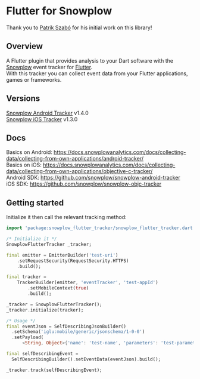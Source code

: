 # Flutter for Snowplow
Thank you to [Patrik Szabó](https://github.com/patricktailor) for his initial work on this library!

## Overview
A Flutter plugin that provides analysis to your Dart software with the [Snowplow](https://snowplowanalytics.com) event tracker for [Flutter](https://flutter.dev).
<br/>
With this tracker you can collect event data from your Flutter applications, games or frameworks.

## Versions
[Snowplow Android Tracker](https://github.com/snowplow/snowplow-android-tracker) v1.4.0<br/>
[Snowplow iOS Tracker](https://github.com/snowplow/snowplow-objc-tracker) v1.3.0<br/>

## Docs
Basics on Android: https://docs.snowplowanalytics.com/docs/collecting-data/collecting-from-own-applications/android-tracker/<br/>
Basics on iOS: https://docs.snowplowanalytics.com/docs/collecting-data/collecting-from-own-applications/objective-c-tracker/<br/>
Android SDK: https://github.com/snowplow/snowplow-android-tracker<br/>
iOS SDK: https://github.com/snowplow/snowplow-objc-tracker<br/>

## Getting started

Initialize it then call the relevant tracking method:

```Dart
import 'package:snowplow_flutter_tracker/snowplow_flutter_tracker.dart';

/* Initialize it */
SnowplowFlutterTracker _tracker;

final emitter = EmitterBuilder('test-uri')
    .setRequestSecurity(RequestSecurity.HTTPS)
    .build();

final tracker =
    TrackerBuilder(emitter, 'eventTracker', 'test-appId')
        .setMobileContext(true)
        .build();

_tracker = SnowplowFlutterTracker();
_tracker.initialize(tracker);

/* Usage */
final eventJson = SelfDescribingJsonBuilder()
  .setSchema('iglu:mobile/generic/jsonschema/1-0-0')
  .setPayload(
      <String, Object>{'name': 'test-name', 'parameters': 'test-parameters'}).build();

final selfDescribingEvent =
  SelfDescribingBuilder().setEventData(eventJson).build();

_tracker.track(selfDescribingEvent);
```